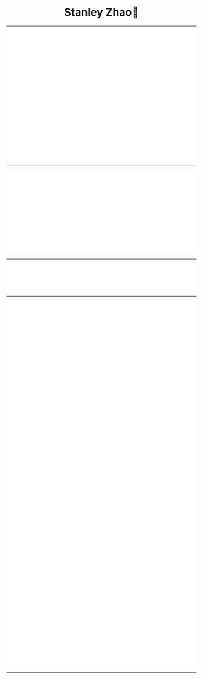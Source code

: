 <h1 align="center">Stanley Zhao🚀</h1>

___

<img src="https://github.com/zhao-stanley/zhao-stanley/blob/main/.cache/base.svg">

___

<img src="https://github.com/zhao-stanley/zhao-stanley/blob/main/.cache/isocalendar.svg">

___

<img src="https://github.com/zhao-stanley/zhao-stanley/blob/main/.cache/languages.svg">

___

<img src="https://github.com/zhao-stanley/zhao-stanley/blob/main/.cache/achievements.svg">

___
